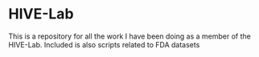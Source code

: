 # HIVE-Lab
This is a repository for all the work I have been doing as a member of the HIVE-Lab.
Included is also scripts related to FDA datasets
